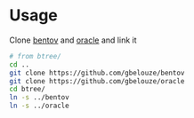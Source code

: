 # Usage

Clone [bentov](https://github.com/gbelouze/bentov) and [oracle](https://github.com/gbelouze/oracle) and link it

```bash
# from btree/
cd ..
git clone https://github.com/gbelouze/bentov
git clone https://github.com/gbelouze/oracle
cd btree/
ln -s ../bentov
ln -s ../oracle
```
